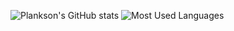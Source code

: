 ![Plankson's GitHub stats](https://github-readme-stats.vercel.app/api?username=Plankson&show_icons=true&theme=tokyonight)
![Most Used Languages](https://github-readme-stats.vercel.app/api/top-langs/?username=Plankson&theme=dark&layout=compact)
